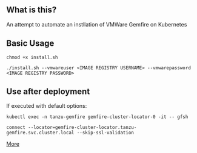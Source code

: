 ## What is this?
An attempt to automate an instllation of VMWare Gemfire on Kubernetes

## Basic Usage
```
chmod +x install.sh

./install.sh --vmwareuser <IMAGE REGISTRY USERNAME> --vmwarepassword <IMAGE REGISTRY PASSWORD>

```

## Use after deployment

If executed with default options:
```
kubectl exec -n tanzu-gemfire gemfire-cluster-locator-0 -it -- gfsh

connect --locator=gemfire-cluster-locator.tanzu-gemfire.svc.cluster.local --skip-ssl-validation

```
[More](https://docs.vmware.com/en/VMware-Tanzu-GemFire-for-Kubernetes/2.1/gf-k8s/GUID-work-with-cluster.html)